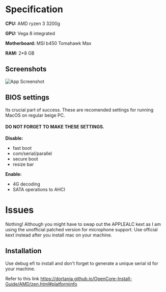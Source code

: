 
# Specification

**CPU:** AMD ryzen 3 3200g 

**GPU:** Vega 8 integrated

**Motherboard:** MSI b450 Tomahawk Max

**RAM:** 2*8 GB


## Screenshots

![App Screenshot](https://preview.redd.it/f2phkwoqfrmb1.png?width=1920&format=png&auto=webp&s=d8ba4ddea3258654e2f75be212456ea104609f72)


## BIOS settings

Its crucial part of success. These are recomended settings for running MacOS on regular beige PC. 
#### DO NOT FORGET TO MAKE THESE SETTINGS.

**Disable:**

- fast boot
- com/serial/parallel
- secure boot
- resize bar

**Enable:**

- 4G decoding
- SATA operations to AHCI

# Issues

Nothing! Although you might have to swap out the APPLEALC kext as I am using the unofficial patched version for microphone support. Use official kext instead after you install mac on your machine.


## Installation

Use debug efi to install and don't forget to generate a unique serial id for your machine. 

Refer to this link
https://dortania.github.io/OpenCore-Install-Guide/AMD/zen.html#platforminfo
